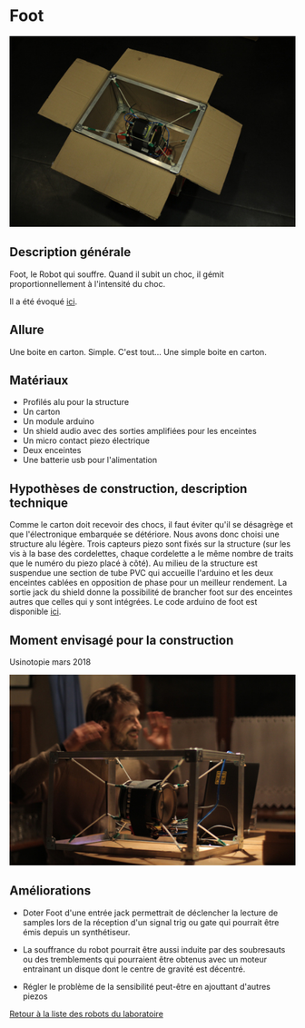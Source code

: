 # Foot
![](/ressources/photos/foot.JPG)
## Description générale

Foot, le Robot qui souffre. Quand il subit un choc, il gémit proportionnellement à l'intensité du choc.

Il a été évoqué [ici](../scenes/anthropomorphisme.md).

## Allure

Une boite en carton. Simple.
C'est tout...
Une simple boite en carton.

## Matériaux

- Profilés alu pour la structure
- Un carton
- Un module arduino
- Un shield audio avec des sorties amplifiées pour les enceintes 
- Un micro contact piezo électrique
- Deux enceintes
- Une batterie usb pour l'alimentation

## Hypothèses de construction, description technique

Comme le carton doit recevoir des chocs, il faut éviter qu'il se désagrège et que l'électronique embarquée se détériore. Nous avons donc choisi une structure alu légère. Trois capteurs piezo sont fixés sur la structure (sur les vis à la base des cordelettes, chaque cordelette a le même nombre de traits que le numéro du piezo placé à côté). Au milieu de la structure est suspendue une section de tube PVC qui accueille l'arduino et les deux enceintes cablées en opposition de phase pour un meilleur rendement.
La sortie jack du shield donne la possibilité de brancher foot sur des enceintes autres que celles qui y sont intégrées.
Le code arduino de foot est disponible [ici](../../sources/arduino/foot).

## Moment envisagé pour la construction

Usinotopie mars 2018

![](/ressources/photos/foot_fabi.JPG)

## Améliorations

- Doter Foot d'une entrée jack permettrait de déclencher la lecture de samples lors de la réception d'un signal trig ou gate qui pourrait être émis depuis un synthétiseur.

- La souffrance du robot pourrait être aussi induite par des soubresauts ou des tremblements qui pourraient être obtenus avec un moteur entrainant un disque dont le centre de gravité est décentré.

- Régler le problème de la sensibilité peut-être en ajouttant d'autres piezos

[Retour à la liste des robots du laboratoire](.)
